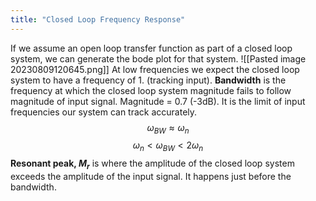 ```yaml
---
title: "Closed Loop Frequency Response"
---
```

If we assume an open loop transfer function as part of a closed loop system, we can generate the bode plot for that system.
![[Pasted image 20230809120645.png]]
At low frequencies we expect the closed loop system to have a frequency of 1. (tracking input). 
**Bandwidth** is the frequency at which the closed loop system magnitude fails to follow magnitude of input signal. Magnitude = 0.7 (-3dB). It is the limit of input frequencies our system can track accurately.
$$\omega_{BW} \approx \omega_n$$
$$\omega_n < \omega_{BW} < 2\omega_n$$
**Resonant peak, $M_r$** is where the amplitude of the closed loop system exceeds the amplitude of the input signal. It happens just before the bandwidth.